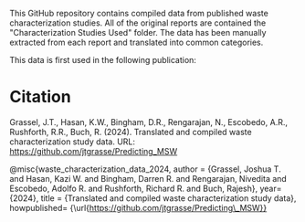 This GitHub repository contains compiled data from published waste characterization studies. All of the original reports are contained the "Characterization Studies Used" folder. The data has been manually extracted from each report and translated into common categories.

This data is first used in the following publication:

# Citation

Grassel, J.T., Hasan, K.W., Bingham, D.R., Rengarajan, N., Escobedo, A.R., Rushforth, R.R., Buch, R. (2024). Translated and compiled waste characterization study data. URL: https://github.com/jtgrasse/Predicting_MSW

@misc{waste_characterization_data_2024,
author = {Grassel, Joshua T. and Hasan, Kazi W. and Bingham, Darren R. and Rengarajan, Nivedita and Escobedo, Adolfo R. and Rushforth, Richard R. and Buch, Rajesh},
year={2024},
title = {Translated and compiled waste characterization study data},
howpublished= {\url{https://github.com/jtgrasse/Predicting\_MSW}} 

